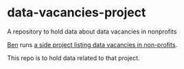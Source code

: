 # data-vacancies-project
A repository to hold data about data vacancies in nonprofits

[Ben](https://github.com/likeaword) runs [a side project listing data vacancies in non-profits](https://world.hey.com/likeaword).

This repo is to hold data related to that project.

